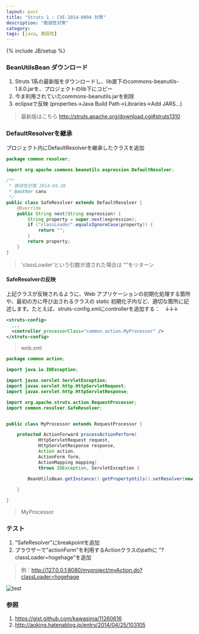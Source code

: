```yaml
---
layout: post
title: "Struts 1 : CVE-2014-0094 対策"
description: "脆弱性対策"
category: 
tags: [java, 脆弱性]
---
```

{% include JB/setup %}


### BeanUtilsBean ダウンロード
1. Struts 1系の最新版をダウンロードし、lib直下のcommons-beanutils-1.8.0.jarを、プロジェクトのlib下にコピー
2. 今ま利用されていたcommons-beanutils.jarを削除
3. eclipseで反映 (properties->Java Build Path->Libraries->Add JARS...)


> 最新版はこちら http://struts.apache.org/download.cgi#struts1310

### DefaultResolverを継承
プロジェクト内にDefaultResolverを継承したクラスを追加

```java
package common.resolver;

import org.apache.commons.beanutils.expression.DefaultResolver;

/**
 * 静寂性対策 2014-04-28
 * @author canu
 */
public class SafeResolver extends DefaultResolver { 
    @Override
    public String next(String expression) {
        String property = super.next(expression);
        if ("classLoader".equalsIgnoreCase(property)) {
            return "";
        }
        return property;
    }
}
```
> 'classLoader'という引数が渡された場合は ""をリターン

#### SafeResolverの反映

上記クラスが反映されるように、Web アプリケーションの初期化処理する箇所や、最初の方に呼び出されるクラスの static 初期化子内など、適切な箇所に記述します。たとえば、struts-config.xmlにcontrollerを追加する：　↓↓↓

```xml
<struts-config>
  ...
  <controller processorClass="common.action.MyProcessor" />
</struts-config>
```
> web.xml

```java
package common.action;

import java.io.IOException;

import javax.servlet.ServletException;
import javax.servlet.http.HttpServletRequest;
import javax.servlet.http.HttpServletResponse;

import org.apache.struts.action.RequestProcessor;
import common.resolver.SafeResolver;


public class MyProcessor extends RequestProcessor {

	protected ActionForward processActionPerform(
			HttpServletRequest request,
			HttpServletResponse response,
			Action action,
			ActionForm form,
			ActionMapping mapping)
			throws IOException, ServletException {
		
		BeanUtilsBean.getInstance().getPropertyUtils().setResolver(new SafeResolver());	

	}

}
```
> MyProcessor

### テスト
1. "SafeResolver"にbreakpointを追加
2. ブラウザーで"actionForm"を利用するActionクラスのpathに "?classLoader=hogehage"を追加

> 例：http://127.0.0.1:8080/myproject/myAction.do?classLoader=hogehage

![test](http://s27.postimg.org/604anjseb/seijakusei.png "test struts")


### 参照
1. https://gist.github.com/kawasima/11260616
2. http://aoking.hatenablog.jp/entry/2014/04/25/103105
